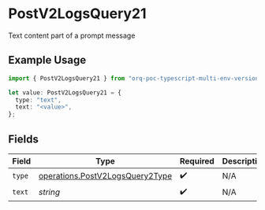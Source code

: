 # PostV2LogsQuery21

Text content part of a prompt message

## Example Usage

```typescript
import { PostV2LogsQuery21 } from "orq-poc-typescript-multi-env-version/models/operations";

let value: PostV2LogsQuery21 = {
  type: "text",
  text: "<value>",
};
```

## Fields

| Field                                                                              | Type                                                                               | Required                                                                           | Description                                                                        |
| ---------------------------------------------------------------------------------- | ---------------------------------------------------------------------------------- | ---------------------------------------------------------------------------------- | ---------------------------------------------------------------------------------- |
| `type`                                                                             | [operations.PostV2LogsQuery2Type](../../models/operations/postv2logsquery2type.md) | :heavy_check_mark:                                                                 | N/A                                                                                |
| `text`                                                                             | *string*                                                                           | :heavy_check_mark:                                                                 | N/A                                                                                |
